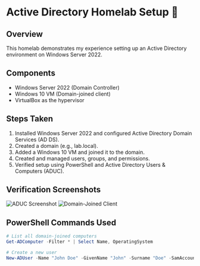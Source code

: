 # Active Directory Homelab Setup 🚀

## Overview
This homelab demonstrates my experience setting up an Active Directory environment on Windows Server 2022.

## Components
- Windows Server 2022 (Domain Controller)
- Windows 10 VM (Domain-joined client)
- VirtualBox as the hypervisor

## Steps Taken
1. Installed Windows Server 2022 and configured Active Directory Domain Services (AD DS).
2. Created a domain (e.g., lab.local).
3. Added a Windows 10 VM and joined it to the domain.
4. Created and managed users, groups, and permissions.
5. Verified setup using PowerShell and Active Directory Users & Computers (ADUC).

## Verification Screenshots
![ADUC Screenshot](screenshots/aduc.png)
![Domain-Joined Client](screenshots/client.png)

## PowerShell Commands Used
```powershell
# List all domain-joined computers
Get-ADComputer -Filter * | Select Name, OperatingSystem

# Create a new user
New-ADUser -Name "John Doe" -GivenName "John" -Surname "Doe" -SamAccountName "jdoe" -UserPrincipalName "jdoe@lab.local" -Path "CN=Users,DC=lab,DC=local" -AccountPassword (ConvertTo-SecureString "P@ssw0rd" -AsPlainText -Force) -Enabled $true
